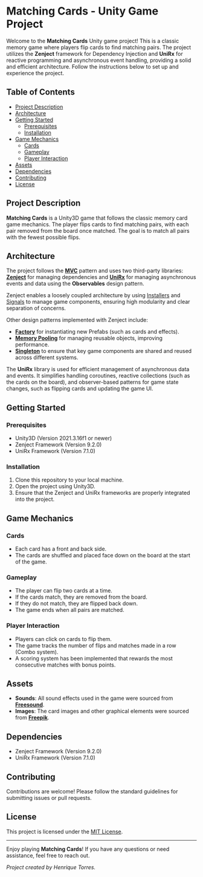 
# Matching Cards - Unity Game Project

Welcome to the **Matching Cards** Unity game project! This is a classic memory game where players flip cards to find matching pairs. The project utilizes the **Zenject** framework for Dependency Injection and **UniRx** for reactive programming and asynchronous event handling, providing a solid and efficient architecture. Follow the instructions below to set up and experience the project.

## Table of Contents

- [Project Description](#project-description)
- [Architecture](#architecture)
- [Getting Started](#getting-started)
  - [Prerequisites](#prerequisites)
  - [Installation](#installation)
- [Game Mechanics](#game-mechanics)
  - [Cards](#cards)
  - [Gameplay](#gameplay)
  - [Player Interaction](#player-interaction)
- [Assets](#assets)
- [Dependencies](#dependencies)
- [Contributing](#contributing)
- [License](#license)

## Project Description

**Matching Cards** is a Unity3D game that follows the classic memory card game mechanics. The player flips cards to find matching pairs, with each pair removed from the board once matched. The goal is to match all pairs with the fewest possible flips.

## Architecture

The project follows the **[MVC](https://www.toptal.com/unity-unity3d/unity-with-mvc-how-to-level-up-your-game-development)** pattern and uses two third-party libraries: **[Zenject](https://github.com/modesttree/Zenject)** for managing dependencies and **[UniRx](https://github.com/neuecc/UniRx)** for managing asynchronous events and data using the **Observables** design pattern.

Zenject enables a loosely coupled architecture by using [Installers](https://github.com/modesttree/Zenject#installers) and [Signals](https://github.com/modesttree/Zenject/blob/master/Documentation/Signals.md) to manage game components, ensuring high modularity and clear separation of concerns.

Other design patterns implemented with Zenject include:
- **[Factory](https://github.com/modesttree/Zenject/blob/master/Documentation/Factories.md)** for instantiating new Prefabs (such as cards and effects).
- **[Memory Pooling](https://github.com/modesttree/Zenject/blob/master/Documentation/MemoryPools.md)** for managing reusable objects, improving performance.
- **[Singleton](https://github.com/modesttree/Zenject#installers:~:text=AsSingle%20%2D%20Exactly%20the,a%20second%20instance.)** to ensure that key game components are shared and reused across different systems.

The **UniRx** library is used for efficient management of asynchronous data and events. It simplifies handling coroutines, reactive collections (such as the cards on the board), and observer-based patterns for game state changes, such as flipping cards and updating the game UI.

## Getting Started

### Prerequisites

- Unity3D (Version 2021.3.16f1 or newer)
- Zenject Framework (Version 9.2.0)
- UniRx Framework (Version 7.1.0)

### Installation

1. Clone this repository to your local machine.
2. Open the project using Unity3D.
3. Ensure that the Zenject and UniRx frameworks are properly integrated into the project.

## Game Mechanics

### Cards

- Each card has a front and back side.
- The cards are shuffled and placed face down on the board at the start of the game.

### Gameplay

- The player can flip two cards at a time.
- If the cards match, they are removed from the board.
- If they do not match, they are flipped back down.
- The game ends when all pairs are matched.

### Player Interaction

- Players can click on cards to flip them.
- The game tracks the number of flips and matches made in a row (Combo system).
- A scoring system has been implemented that rewards the most consecutive matches with bonus points.

## Assets

- **Sounds**: All sound effects used in the game were sourced from **[Freesound](https://freesound.org/)**.
- **Images**: The card images and other graphical elements were sourced from **[Freepik](https://www.freepik.com/)**.

## Dependencies

- Zenject Framework (Version 9.2.0)
- UniRx Framework (Version 7.1.0)

## Contributing

Contributions are welcome! Please follow the standard guidelines for submitting issues or pull requests.

## License

This project is licensed under the [MIT License](LICENSE).

---

Enjoy playing **Matching Cards**! If you have any questions or need assistance, feel free to reach out.

*Project created by Henrique Torres.* 

